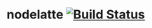 # nodelatte [![Build Status](https://travis-ci.org/royschuyler/nodelatte.svg?branch=master)](https://travis-ci.org/royschuyler/nodelatte)
